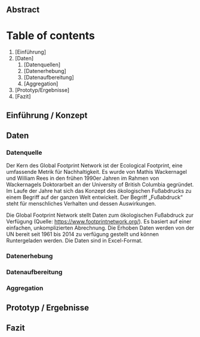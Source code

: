 ## Abstract

# Table of contents
1. [Einführung]
2. [Daten]
    1. [Datenquellen]
    2. [Datenerhebung]
    3. [Datenaufbereitung]
    4. [Aggregation]
3. [Prototyp/Ergebnisse]
4. [Fazit]

## Einführung	/	Konzept

## Daten
### Datenquelle
Der Kern des Global Footprint Network ist der Ecological Footprint, eine umfassende Metrik für Nachhaltigkeit. Es wurde von Mathis Wackernagel und William Rees in den frühen 1990er Jahren im Rahmen von Wackernagels Doktorarbeit an der University of British Columbia gegründet. Im Laufe der Jahre hat sich das Konzept des ökologischen Fußabdrucks zu einem Begriff auf der ganzen Welt entwickelt. Der Begriff „Fußabdruck“ steht für menschliches Verhalten und dessen Auswirkungen.

Die Global Footprint Network stellt Daten zum ökologischen Fußabdruck zur Verfügung (Quelle: https://www.footprintnetwork.org/). Es basiert auf einer einfachen, unkomplizierten Abrechnung. Die Erhoben Daten werden von der UN bereit seit 1961 bis 2014 zu verfügung gestellt und können Runtergeladen werden. Die Daten sind in Excel-Format. 


### Datenerhebung

### Datenaufbereitung

### Aggregation

## Prototyp	/	Ergebnisse

## Fazit
